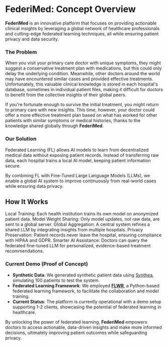 # FederiMed: Concept Overview

**FederiMed** is an innovative platform that focuses on providing actionable clinical insights by leveraging a global network of healthcare professionals and cutting-edge federated learning techniques, all while ensuring patient privacy and data security.

### The Problem
When you visit your primary care doctor with unique symptoms, they might suggest a conservative treatment plan with medications, but this could only delay the underlying condition. Meanwhile, other doctors around the world may have encountered similar cases and provided effective treatments. Unfortunately, this valuable clinical knowledge is stored in each hospital's database, sometimes in individual patient files, making it difficult for doctors to benefit from the collective insights of their global peers.

If you're fortunate enough to survive the initial treatment, you might return to primary care with new insights. This time, however, your doctor could offer a more effective treatment plan based on what has worked for other patients with similar symptoms or medical histories, thanks to the knowledge shared globally through **FederiMed**.

### Our Solution
Federated Learning (FL) allows AI models to learn from decentralized medical data without exposing patient records. Instead of transferring raw data, each hospital trains a local AI model, keeping patient information secure.

By combining FL with Fine-Tuned Large Language Models (LLMs), we enable a global AI system to improve continuously from real-world cases while ensuring data privacy.

## How It Works
Local Training:  Each health institution trains its own model on anonymized patient data.
Model Weight Sharing: Only model updates, not raw data, are sent to a global server.
Global Aggregation: A central system refines a shared LLM by integrating insights from multiple hospitals.
Privacy Preservation: Patient records never leave the hospital, ensuring compliance with HIPAA and GDPR.
Smarter AI Assistance: Doctors can query the federated fine-tuned LLM for personalized, evidence-based treatment recommendations.

### Current Demo (Proof of Concept)
- **Synthetic Data**: We generated synthetic patient data using [Synthea](https://github.com/synthetichealth/synthea), simulating 100 patients to test the system.
- **Federated Learning Framework**: We employed [**FLWR**](https://github.com/adap/flower), a Python-based federated learning framework, to facilitate the collaboration and model training.
- **Current Status**: The platform is currently operational with a demo setup supporting 1-2 clients, showcasing the potential of federated learning in healthcare.

By unlocking the power of federated learning, **FederiMed** empowers doctors to access actionable, data-driven insights and make more informed decisions, ultimately improving patient outcomes while safeguarding privacy.
